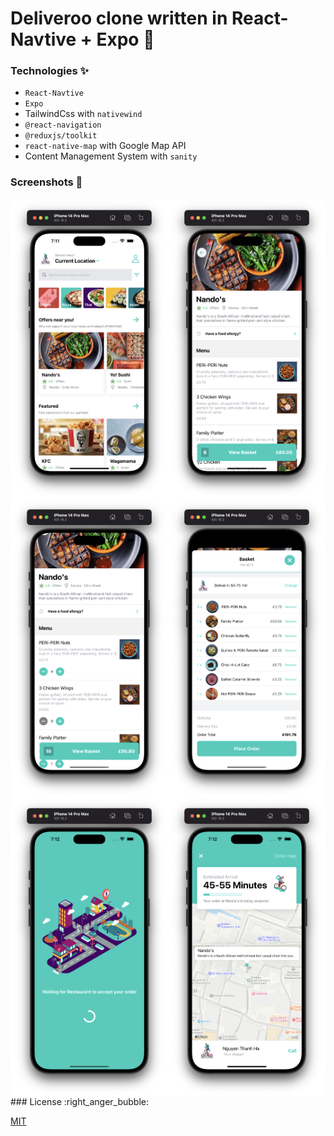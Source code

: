 # Deliveroo clone written in React-Navtive + Expo :motor_scooter:

### Technologies ✨

- `React-Navtive`
- `Expo`
- TailwindCss with `nativewind`
- `@react-navigation`
- `@reduxjs/toolkit`
- `react-native-map` with Google Map API
- Content Management System with `sanity`

### Screenshots 🌃

<div style="display: flex; flex-wrap: wrap">
<img width="50%" src="./github-images/1.png" alt="ng-ha" />
<img width="50%" src="./github-images/2.png" alt="ng-ha" />
<img width="50%" src="./github-images/3.png" alt="ng-ha" />
<img width="50%" src="./github-images/4.png" alt="ng-ha" />
<img width="50%" src="./github-images/5.png" alt="ng-ha" />
<img width="50%" src="./github-images/6.png" alt="ng-ha" />
</div>
### License :right_anger_bubble:

[MIT](https://choosealicense.com/licenses/mit/)
